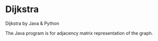 # Dijkstra
Dijkstra by Java & Python

The Java program is for adjacency matrix representation of the graph.
